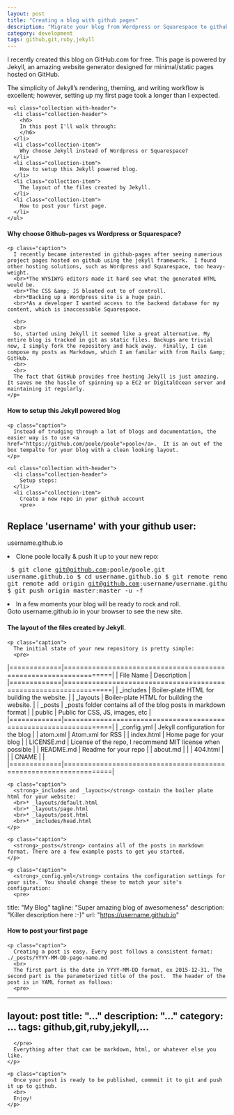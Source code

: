 ```yaml
---
layout: post
title: "Creating a blog with github pages"
description: "Migrate your blog from Wordpress or Squarespace to github and host it for free."
category: development
tags: github,git,ruby,jekyll
---
```


<div class="col s12">
  <section class="section" id="basic">
    <p class="caption">
      I recently created this blog on GitHub.com for free.  This page is powered by Jekyll, an amazing website generator designed for minimal/static pages hosted on GitHub.
    </p>
    <p class="caption">
      The simplicity of Jekyll’s rendering, theming, and writing workflow is excellent; however, setting up my first page took a longer than I expected.
    </p>

    <ul class="collection with-header">
      <li class="collection-header">
        <h6>
        In this post I'll walk through:
        </h6>
      </li>
      <li class="collection-item">
        Why choose Jekyll instead of Wordpress or Squarespace?
      </li>
      <li class="collection-item">
        How to setup this Jekyll powered blog.
      </li>
      <li class="collection-item">
        The layout of the files created by Jekyll.
      </li>
      <li class="collection-item">
        How to post your first page.
      </li>
    </ul>
  </section>



  <section class="section" id="why">
    <h4 class="header">
        Why choose Github-pages vs Wordpress or Squarespace?
    </h4>

    <p class="caption">
      I recently became interested in github-pages after seeing numerious project pages hosted on github using the jekyll framework.  I found other hosting solutions, such as Wordpress and Squarespace, too heavy-weight.
      <br>*The WYSIWYG editors made it hard see what the generated HTML would be.
      <br>*The CSS &amp; JS bloated out to of controll.
      <br>*Backing up a Wordpress site is a huge pain.
      <br>*As a developer I wanted access to the backend database for my content, which is inaccessable Squarespace.

      <br>
      <br>
      So, started using Jekyll it seemed like a great alternative. My entire blog is tracked in git as static files. Backups are trivial now, I simply fork the repository and hack away.  Finally, I can compose my posts as Markdown, which I am familar with from Rails &amp; GitHub.
      <br>
      <br>
      The fact that GitHub provides free hosting Jekyll is just amazing. It saves me the hassle of spinning up a EC2 or DigitalOcean server and maintaining it regularly.
    </p>
  </section>



  <section class="section" id="jekyll-setup">
    <h4 class="header">
        How to setup this Jekyll powered blog
    </h4>

    <p class="caption">
      Instead of trudging through a lot of blogs and documentation, the easier way is to use <a href="https://github.com/poole/poole">poole</a>.  It is an out of the box tempalte for your blog with a clean looking layout.
    </p>

    <ul class="collection with-header">
      <li class="collection-header">
        Setup steps:
      </li>
      <li class="collection-item">
        Create a new repo in your github account
        <pre>
# Replace 'username' with your github user:
username.github.io
        </pre>
      </li>
      <li class="collection-item">
        Clone poole locally &amp; push it up to your new repo:
        <pre>
$ git clone git@github.com:poole/poole.git username.github.io
$ cd username.github.io
$ git remote remove origin
$ git remote add origin git@github.com:username/username.github.io.git
$ git push origin master:master -u -f
        </pre>
      </li>
      <li class="collection-item">
        In a few moments your blog will be ready to rock and roll.
        <br>
        Goto username.github.io in your browser to see the new site.
      </li>
    </ul>
  </section>




  <section class="section" id="jekyll-layout">
    <h4 class="header">
        The layout of the files created by Jekyll.
    </h4>

    <p class="caption">
      The initial state of your new repository is pretty simple:
      <pre>
|=============|==================================================================|
| File Name   | Description                                                      |
|=============|==================================================================|
| _includes   | Boiler-plate HTML for building the website.                      |
| _layouts    | Boiler-plate HTML for building the website.                      |
| _posts      | _posts folder contains all of the blog posts in markdown format  |
| public      | Public for CSS, JS, images, etc                                  |
|=============|==================================================================|
| _config.yml | Jekyll configuration for the blog                                |
| atom.xml    | Atom.xml for RSS                                                 |
| index.html  | Home page for your blog                                          |
| LICENSE.md  | License of the repo, I recommend MIT license when possible       |
| README.md   | Readme for your repo                                             |
| about.md    |                                                                  |
| 404.html    |                                                                  |
| CNAME       |                                                                  |
|=============|==================================================================|
      </pre>
    </p>

    <p class="caption">
      <strong>_includes and _layouts</strong> contain the boiler plate html for your website:
      <br>* _layouts/default.html
      <br>* _layouts/page.html
      <br>* _layouts/post.html
      <br>* _includes/head.html
    </p>

    <p class="caption">
      <strong>_posts</strong> contains all of the posts in markdown format. There are a few example posts to get you started.
    </p>

    <p class="caption">
      <strong>_config.yml</strong> contains the configuration settings for your site.  You should change these to match your site's configuration:
      <pre>
  title:       "My Blog"
  tagline:     "Super amazing blog of awesomeness"
  description: "Killer description here :-)"
  url:         "https://username.github.io"
      </pre>
    </p>
  </section>



  <section class="section" id="first-page">
    <h4 class="header">
        How to post your first page
    </h4>

    <p class="caption">
      Creating a post is easy. Every post follows a consistent format: ./_posts/YYYY-MM-DD-page-name.md
      <br>
      The first part is the date in YYYY-MM-DD format, ex 2015-12-31. The second part is the parameterized title of the post.  The header of the post is in YAML format as follows:
      <pre>
---
layout: post
title: "..."
description: "..."
category: ...
tags: github,git,ruby,jekyll,...
---
      </pre>
      Everything after that can be markdown, html, or whatever else you like.
    </p>

    <p class="caption">
      Once your post is ready to be published, commmit it to git and push it up to github.
      <br>
      Enjoy!
    </p>
  </section>

</div>

